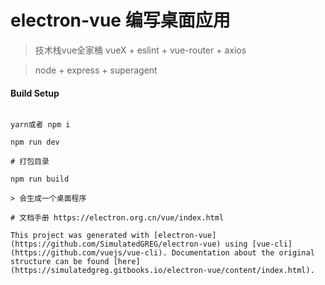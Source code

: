 # electron-vue 编写桌面应用

> 技术栈vue全家桶 vueX + eslint + vue-router + axios

> node + express + superagent

#### Build Setup

``` 启服务

yarn或者 npm i

npm run dev

# 打包目录

npm run build

> 会生成一个桌面程序

# 文档手册 https://electron.org.cn/vue/index.html

This project was generated with [electron-vue](https://github.com/SimulatedGREG/electron-vue) using [vue-cli](https://github.com/vuejs/vue-cli). Documentation about the original structure can be found [here](https://simulatedgreg.gitbooks.io/electron-vue/content/index.html).
